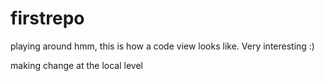 firstrepo
=========

playing around
hmm, this is how a code view looks like. Very interesting :)

making change at the local level